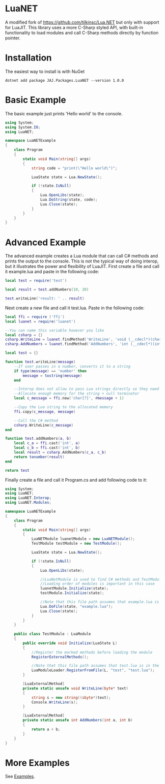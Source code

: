 # LuaNET
A modified fork of https://github.com/tilkinsc/Lua.NET but only with support for LuaJIT. This library uses a more C-Sharp styled API, with built-in functionality to load modules and call C-Sharp methods directly by function pointer.

# Installation
The easiest way to install is with NuGet
```
dotnet add package JAJ.Packages.LuaNET --version 1.0.0
```

# Basic Example
The basic example just prints 'Hello world' to the console.
```csharp
using System;
using System.IO;
using LuaNET;

namespace LuaNETExample
{
    class Program
    {
        static void Main(string[] args)
        {
            string code = "print(\"Hello world\")";

            LuaState state = Lua.NewState();            

            if (!state.IsNull)
            {
                Lua.OpenLibs(state);
                Lua.DoString(state, code);
                Lua.Close(state);
            }
        }
    }
}
```

# Advanced Example
The advanced example creates a Lua module that can call C# methods and prints the output to the console. This is not the typical way of doing interop, but it illustrates the power and flexibility of LuaJIT. First create a file and call it example.lua and paste in the following code:
```lua
local test = require('test')

local result = test.addNumbers(10, 20)

test.writeLine('result: ' .. result)
```

Next create a new file and call it test.lua. Paste in the following code:
```lua
local ffi = require ('ffi')
local luanet = require('luanet')

--You can name this variable however you like
local csharp = {}
csharp.WriteLine = luanet.findMethod('WriteLine', 'void (__cdecl*)(char*)')
csharp.AddNumbers = luanet.findMethod('AddNumbers', 'int (__cdecl*)(int,int)')

local test = {}

function test.writeLine(message)
    --If user passes in a number, converts it to a string
    if type(message) == 'number' then
        message = tostring(message)
    end

    --Interop does not allow to pass Lua strings directly so they need to be converted to a C-type
    --Allocate enough memory for the string + null terminator
    local c_message = ffi.new('char[?]', #message + 1)

    --Copy the Lua string to the allocated memory
    ffi.copy(c_message, message)

    --Call the C# method
    csharp.WriteLine(c_message)
end

function test.addNumbers(a, b)
    local c_a = ffi.cast('int', a)
    local c_b = ffi.cast('int', b)
    local result = csharp.AddNumbers(c_a, c_b)
    return tonumber(result)
end

return test
```

Finally create a file and call it Program.cs and add following code to it:
```csharp
using System;
using LuaNET;
using LuaNET.Interop;
using LuaNET.Modules;

namespace LuaNETExample
{
    class Program
    {
        static void Main(string[] args)
        {
            LuaNETModule luanetModule = new LuaNETModule();
            TestModule testModule = new TestModule();

            LuaState state = Lua.NewState();            

            if (!state.IsNull)
            {
                Lua.OpenLibs(state);

                //LuaNetModule is used to find C# methods and TestModule requires it
                //Loading order of modules is important in this case
                luanetModule.Initialize(state);
                testModule.Initialize(state);

                //Note that this file path assumes that example.lua is in the same directory as the executable
                Lua.DoFile(state, "example.lua");
                Lua.Close(state);
            }
        }
    }
    
    public class TestModule : LuaModule
    {
        public override void Initialize(LuaState L)
        {
            //Register the marked methods before loading the module
            RegisterExternalMethods();

            //Note that this file path assumes that test.lua is in the same directory as the executable
            LuaModuleLoader.RegisterFromFile(L, "test", "test.lua");
        }

        [LuaExternalMethod]
        private static unsafe void WriteLine(byte* text)
        {
            string s = new string((sbyte*)text);
            Console.WriteLine(s);
        }

        [LuaExternalMethod]
        private static unsafe int AddNumbers(int a, int b)
        {
            return a + b;
        }
    }
}
```

# More Examples
See [Examples](https://github.com/japajoe/LuaJITSharp/tree/main/Examples).
